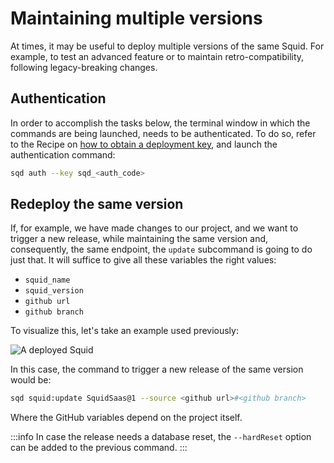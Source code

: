 # Maintaining multiple versions

At times, it may be useful to deploy multiple versions of the same Squid. For example, to test an advanced feature or to maintain retro-compatibility, following legacy-breaking changes.

## Authentication

In order to accomplish the tasks below, the terminal window in which the commands are being launched, needs to be authenticated. To do so, refer to the Recipe on [how to obtain a deployment key](/docs/deploy-squid/obtaining-a-deployment-key), and launch the authentication command:

```bash
sqd auth --key sqd_<auth_code>
```

## Redeploy the same version

If, for example, we have made changes to our project, and we want to trigger a new release, while maintaining the same version and, consequently, the same endpoint, the `update` subcommand is going to do just that. It will suffice to give all these variables the right values:

* `squid_name`
* `squid_version`
* `github url`
* `github branch`

To visualize this, let's take an example used previously:

![A deployed Squid](/img/.gitbook/assets/app-squid-created-deployed.png)

In this case, the command to trigger a new release of the same version would be:

```bash
sqd squid:update SquidSaas@1 --source <github url>#<github branch>
```

Where the GitHub variables depend on the project itself.

:::info
In case the release needs a database reset, the `--hardReset` option can be added to the previous command.&#x20;
:::

